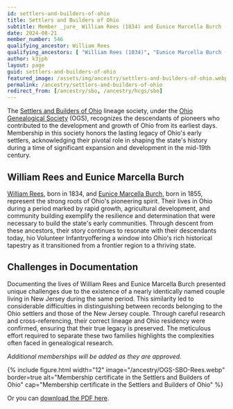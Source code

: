 ```yaml
---
id: settlers-and-builders-of-ohio
title: Settlers and Builders of Ohio
subtitle: Member _jure_ William Rees (1834) and Eunice Marcella Burch (1855); member no. 546
date: 2024-08-21
member_number: 546
qualifying_ancestor: William Rees
qualifying_ancestors: [ "William Rees (1834)", "Eunice Marcella Burch (1855)" ]
author: k3jph
layout: page
guid: settlers-and-builders-of-ohio
featured_image: /assets/img/ancestry/settlers-and-builders-of-ohio.webp
permalink: /ancestry/settlers-and-builders-of-ohio
redirect_from: [/ancestry/sbo, /ancestry/hcgs/sbo]
---
```


The [Settlers and Builders of Ohio](https://www.ogs.org/about/lineage/sbo/)
lineage society, under the [Ohio Genealogical Society](https://www.ogs.org/)
(OGS), recognizes the descendants of pioneers who contributed to the development
and growth of Ohio from its earliest days.  Membership in this society honors
the lasting legacy of Ohio's early settlers, acknowledging their pivotal role in
shaping the state's history during a time of significant expansion and
development in the mid-19th century.

## William Rees and Eunice Marcella Burch

[William Rees](https://www.wikitree.com/wiki/Rees-4587), born in 1834, and
[Eunice Marcella Burch](https://www.wikitree.com/wiki/Burch-6263), born in 1855,
represent the strong roots of Ohio's pioneering spirit. Their lives in Ohio
during a period marked by rapid growth, agricultural development, and community
building exemplify the resilience and determination that were necessary to build
the state's early communities. Through descent from these ancestors, their story
continues to resonate with their descendants today, hio Volunteer Infantryoffering a window into
Ohio's rich historical tapestry as it transitioned from a frontier region to a
thriving state.

## Challenges in Documentation

Documenting the lives of William Rees and Eunice Marcella Burch presented unique
challenges due to the existence of a nearly identically named couple living in
New Jersey during the same period. This similarity led to considerable
difficulties in distinguishing between records belonging to the Ohio settlers
and those of the New Jersey couple. Through careful research and
cross-referencing, their correct lineage and Ohio residency were confirmed,
ensuring that their true legacy is preserved. The meticulous effort required to
separate these two families highlights the complexities often faced in
genealogical research.

*Additional memberships will be added as they are approved.*

{% include figure.html width="12"
   image="/ancestry/OGS-SBO-Rees.webp" border=true
   alt="Membership certificate in the Settlers and Builders of Ohio"
   cap="Membership certificate in the Settlers and Builders of Ohio" %}
   
Or you can [download the PDF here](/assets/docs/ancestry/OGS-SBO-Rees.pdf).
